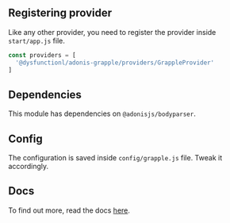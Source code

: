 ## Registering provider

Like any other provider, you need to register the provider inside `start/app.js` file.

```js
const providers = [
  '@dysfunctionl/adonis-grapple/providers/GrappleProvider'
]
```

## Dependencies

This module has dependencies on `@adonisjs/bodyparser`.

## Config

The configuration is saved inside `config/grapple.js` file. Tweak it accordingly.

## Docs

To find out more, read the docs [here](https://github.com/dysfunctio-nl/adonis-grapple).